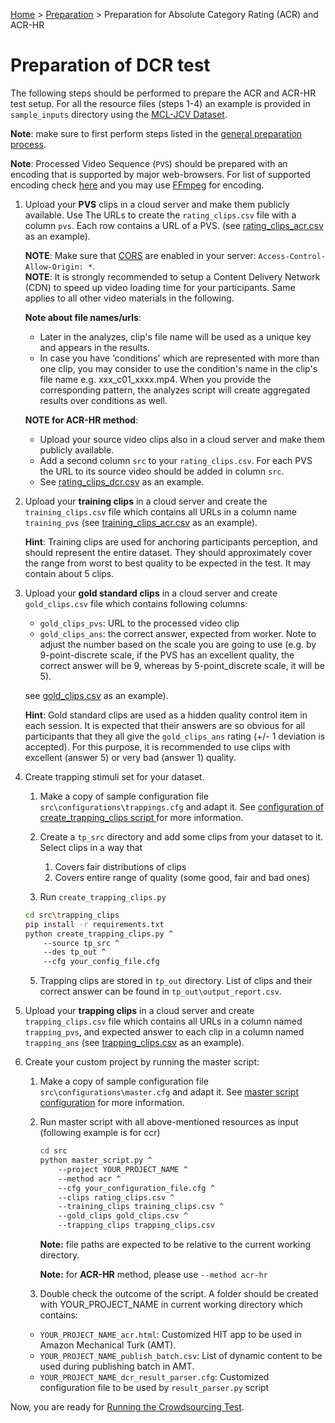 [Home](../README.md) > [Preparation](preparation.md) > Preparation for Absolute Category Rating (ACR) and ACR-HR

# Preparation of DCR test

The following steps should be performed to prepare the ACR and ACR-HR test setup.
For all the resource files (steps 1-4) an example is provided in `sample_inputs` directory using 
the [MCL-JCV Dataset](http://mcl.usc.edu/mcl-jcv-dataset/).  

**Note**: make sure to first perform steps listed in the [general preparation process](preparation.md).

**Note**: Processed Video Sequence (`PVS`) should be prepared with an encoding that is supported by major web-browsers. 
For list of supported encoding check [here](https://developer.mozilla.org/en-US/docs/Web/Media/Formats/Video_codecs#codec_details) and you may use [FFmpeg](https://www.ffmpeg.org/) for encoding. 
  

1. Upload your **PVS** clips in a cloud server and make them publicly available. 
Use The URLs to create the `rating_clips.csv` file with a column `pvs`. Each row contains a URL of a PVS. (see [rating_clips_acr.csv](../sample_inputs/rating_clips_acr.csv) as an example).
    
    **NOTE**: Make sure that [CORS](https://developer.mozilla.org/en-US/docs/Web/HTTP/CORS) are enabled in your server: `Access-Control-Allow-Origin: *`.  
    **NOTE**: It is strongly recommended to setup a Content Delivery Network (CDN) to speed up video loading time for your participants.
    Same applies to all other video materials in the following.
    
    **Note about file names/urls**:
    * Later in the analyzes, clip's file name will be used as a unique key and appears in the results.    
    * In case you have 'conditions' which are represented with more than one clip, you may consider to use the condition's 
        name in the clip's file name e.g. xxx_c01_xxxx.mp4. When you provide the corresponding pattern, the analyzes script 
        will create aggregated results over conditions as well.
          
    **NOTE for ACR-HR method**:
    * Upload your source video clips also  in a cloud server and make them publicly available. 
    * Add a second column `src` to your `rating_clips.csv`. For each PVS the URL to its source video should be added in column `src`.
    * See [rating_clips_dcr.csv](../sample_inputs/rating_clips_dcr.csv) as an example.
    
1. Upload your **training clips** in a cloud server and create the `training_clips.csv` file which contains all URLs in a 
column name `training_pvs` (see [training_clips_acr.csv](../sample_inputs/training_clips_acr.csv) as an example).
    
    **Hint**: Training clips are used for anchoring participants perception, and should represent the entire dataset. 
    They should approximately cover the range from worst to best quality to be expected in the test. It may contain 
    about 5 clips. 
1. Upload your **gold standard clips** in a cloud server and create `gold_clips.csv` file which contains following columns:    
    - `gold_clips_pvs`: URL to the processed video clip   
    - `gold_clips_ans`: the correct answer, expected from worker. Note to adjust the number based on the scale you are
    going to use (e.g. by 9-point-discrete scale, if the PVS has an excellent quality, the correct answer will be 9, 
    whereas by 5-point_discrete scale, it will be 5).
    
    see [gold_clips.csv](../sample_inputs/gold_clips_acr.csv) as an example).
    
    **Hint**: Gold standard clips are used as a hidden quality control item in each session. It is expected that their 
    answers are so obvious for all participants that they all give the `gold_clips_ans` rating (+/- 1 deviation is 
    accepted). For this purpose, it is recommended to use clips with excellent (answer 5) or very bad (answer 1) quality.
        
1. Create trapping stimuli set for your dataset.

    1. Make a copy of sample configuration file `src\configurations\trappings.cfg` and adapt it. 
    See [configuration of create_trapping_clips script ](conf-trapping.md) for more information.
     
    2. Create a `tp_src` directory and add some clips from your dataset to it. Select clips in a way that
		1. Covers fair distributions of clips 
		1. Covers entire range of quality (some good, fair and bad ones)
    
    4. Run `create_trapping_clips.py`
    ``` bash
    cd src\trapping_clips
    pip install -r requirements.txt
    python create_trapping_clips.py ^
        --source tp_src ^
        --des tp_out ^
        --cfg your_config_file.cfg
    ```    
    5. Trapping clips are stored in `tp_out` directory. List of clips and their correct answer can 
    be found in `tp_out\output_report.csv`.
        
1. Upload your **trapping clips** in a cloud server and create `trapping_clips.csv` file which contains all URLs in 
a column named `trapping_pvs`, and expected answer to each clip in a 
column named `trapping_ans` (see [trapping_clips.csv](../sample_inputs/trapping_clips_acr.csv) as an example).

1. Create your custom project by running the master script: 

    1. Make a copy of sample configuration file `src\configurations\master.cfg` and adapt it. 
    See [master script configuration](conf_master.md) for more information.
    
    1. Run master script with all above-mentioned resources as input (following example is for ccr)
        
        ```bash
        cd src
        python master_script.py ^
            --project YOUR_PROJECT_NAME ^
            --method acr ^
            --cfg your_configuration_file.cfg ^
            --clips rating_clips.csv ^
            --training_clips training_clips.csv ^
            --gold_clips gold_clips.csv ^
            --trapping_clips trapping_clips.csv              
        ```
        **Note:** file paths are expected to be relative to the current working directory.
        
        **Note:** for **ACR-HR** method, please use `--method acr-hr` 
    
    1. Double check the outcome of the script. A folder should be created with YOUR_PROJECT_NAME in current working 
    directory which contains: 
    * `YOUR_PROJECT_NAME_acr.html`: Customized HIT app to be used in Amazon Mechanical Turk (AMT).
    * `YOUR_PROJECT_NAME_publish_batch.csv`: List of dynamic content to be used during publishing batch in AMT.
    * `YOUR_PROJECT_NAME_dcr_result_parser.cfg`: Customized configuration file to be used by `result_parser.py` script
        
Now, you are ready for [Running the Crowdsourcing Test](running_test_mturk.md).